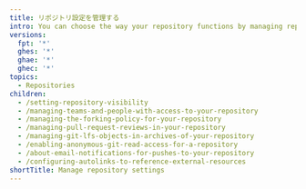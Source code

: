 ```yaml
---
title: リポジトリ設定を管理する
intro: You can choose the way your repository functions by managing repository settings.
versions:
  fpt: '*'
  ghes: '*'
  ghae: '*'
  ghec: '*'
topics:
  - Repositories
children:
  - /setting-repository-visibility
  - /managing-teams-and-people-with-access-to-your-repository
  - /managing-the-forking-policy-for-your-repository
  - /managing-pull-request-reviews-in-your-repository
  - /managing-git-lfs-objects-in-archives-of-your-repository
  - /enabling-anonymous-git-read-access-for-a-repository
  - /about-email-notifications-for-pushes-to-your-repository
  - /configuring-autolinks-to-reference-external-resources
shortTitle: Manage repository settings
---
```


